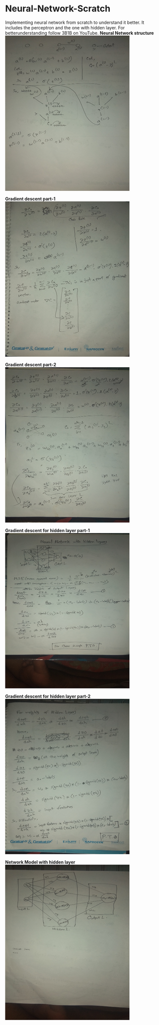 # Neural-Network-Scratch
Implementing neural network from scratch to understand it better. It includes the perceptron and the one with hidden layer.
For betterunderstanding follow 3B1B on YouTube.
**Neural Network structure**\
<img src="https://github.com/jubaer-ad/Neural-Network-Scratch/blob/master/nn1.jpg" width="400" height="500" title="Neural Network structure">

**Gradient descent part-1**\
<img src="https://github.com/jubaer-ad/Neural-Network-Scratch/blob/master/nn2.jpg" width="400" height="500" title="Gradient descent part-1">

**Gradient descent part-2**\
<img src="https://github.com/jubaer-ad/Neural-Network-Scratch/blob/master/nn3.jpg" width="400" height="500" title="Gradient descent part-2">

**Gradient descent for hidden layer part-1**\
<img src="https://github.com/jubaer-ad/Neural-Network-Scratch/blob/master/nn4.jpg" width="400" height="500" title="Gradient descent for hidden layer part-1">

**Gradient descent for hidden layer part-2**\
<img src="https://github.com/jubaer-ad/Neural-Network-Scratch/blob/master/nn5.jpg" width="400" height="500" title="Gradient descent for hidden layer part-2">

**Network Model with hidden layer**\
<img src="https://github.com/jubaer-ad/Neural-Network-Scratch/blob/master/nn6.jpg" width="400" height="500" title="Network Model with hidden layer">
